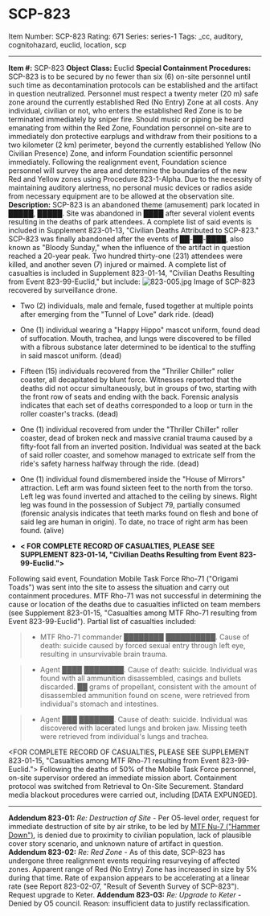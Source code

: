 # SCP-823
Item Number: SCP-823
Rating: 671
Series: series-1
Tags: _cc, auditory, cognitohazard, euclid, location, scp

---

**Item #:** SCP-823
**Object Class:** Euclid
**Special Containment Procedures:** SCP-823 is to be secured by no fewer than six (6) on-site personnel until such time as decontamination protocols can be established and the artifact in question neutralized. Personnel must respect a twenty meter (20 m) safe zone around the currently established Red (No Entry) Zone at all costs. Any individual, civilian or not, who enters the established Red Zone is to be terminated immediately by sniper fire.
Should music or piping be heard emanating from within the Red Zone, Foundation personnel on-site are to immediately don protective earplugs and withdraw from their positions to a two kilometer (2 km) perimeter, beyond the currently established Yellow (No Civilian Presence) Zone, and inform Foundation scientific personnel immediately. Following the realignment event, Foundation science personnel will survey the area and determine the boundaries of the new Red and Yellow zones using Procedure 823-1-Alpha.
Due to the necessity of maintaining auditory alertness, no personal music devices or radios aside from necessary equipment are to be allowed at the observation site.
**Description:** SCP-823 is an abandoned theme (amusement) park located in █████, █████. Site was abandoned in ████ after several violent events resulting in the deaths of park attendees. A complete list of said events is included in Supplement 823-01-13, "Civilian Deaths Attributed to SCP-823."
SCP-823 was finally abandoned after the events of ██-██-████, also known as "Bloody Sunday," when the influence of the artifact in question reached a 20-year peak. Two hundred thirty-one (231) attendees were killed, and another seven (7) injured or maimed. A complete list of casualties is included in Supplement 823-01-14, "Civilian Deaths Resulting from Event 823-99-Euclid," but include:
![823-005.jpg](https://scp-wiki.wdfiles.com/local--files/scp-823/823-005.jpg)
Image of SCP-823 recovered by surveillance drone.
  * Two (2) individuals, male and female, fused together at multiple points after emerging from the "Tunnel of Love" dark ride. (dead)

  * One (1) individual wearing a "Happy Hippo" mascot uniform, found dead of suffocation. Mouth, trachea, and lungs were discovered to be filled with a fibrous substance later determined to be identical to the stuffing in said mascot uniform. (dead)

  * Fifteen (15) individuals recovered from the "Thriller Chiller" roller coaster, all decapitated by blunt force. Witnesses reported that the deaths did not occur simultaneously, but in groups of two, starting with the front row of seats and ending with the back. Forensic analysis indicates that each set of deaths corresponded to a loop or turn in the roller coaster's tracks. (dead)

  * One (1) individual recovered from under the "Thriller Chiller" roller coaster, dead of broken neck and massive cranial trauma caused by a fifty-foot fall from an inverted position. Individual was seated at the back of said roller coaster, and somehow managed to extricate self from the ride's safety harness halfway through the ride. (dead)

  * One (1) individual found dismembered inside the "House of Mirrors" attraction. Left arm was found sixteen feet to the north from the torso. Left leg was found inverted and attached to the ceiling by sinews. Right leg was found in the possession of Subject 79, partially consumed (forensic analysis indicates that teeth marks found on flesh and bone of said leg are human in origin). To date, no trace of right arm has been found. (alive)

  * **< FOR COMPLETE RECORD OF CASUALTIES, PLEASE SEE SUPPLEMENT 823-01-14, "Civilian Deaths Resulting from Event 823-99-Euclid.">**

Following said event, Foundation Mobile Task Force Rho-71 ("Origami Toads") was sent into the site to assess the situation and carry out containment procedures. MTF Rho-71 was not successful in determining the cause or location of the deaths due to casualties inflicted on team members (see Supplement 823-01-15, "Casualties among MTF Rho-71 resulting from Event 823-99-Euclid"). Partial list of casualties included:
>   * MTF Rho-71 commander ████████ ██████████. Cause of death: suicide caused by forced sexual entry through left eye, resulting in unsurvivable brain trauma.
> 

>   * Agent ████ ████████. Cause of death: suicide. Individual was found with all ammunition disassembled, casings and bullets discarded. ██ grams of propellant, consistent with the amount of disassembled ammunition found on scene, were retrieved from individual's stomach and intestines.
> 

>   * Agent ███ ███████. Cause of death: suicide. Individual was discovered with lacerated lungs and broken jaw. Missing teeth were retrieved from individual's lungs and trachea.
> 

<FOR COMPLETE RECORD OF CASUALTIES, PLEASE SEE SUPPLEMENT 823-01-15, "Casualties among MTF Rho-71 resulting from Event 823-99-Euclid.">
Following the deaths of 50% of the Mobile Task Force personnel, on-site supervisor ordered an immediate mission abort. Containment protocol was switched from Retrieval to On-Site Securement. Standard media blackout procedures were carried out, including [DATA EXPUNGED].
* * *
**Addendum 823-01:** _Re: Destruction of Site_ \- Per O5-level order, request for immediate destruction of site by air strike, to be led by [MTF Nu-7 ("Hammer Down")](/task-forces#nu-7), is denied due to proximity to civilian population, lack of plausible cover story scenario, and unknown nature of artifact in question.
**Addendum 823-02:** _Re: Red Zone_ \- As of this date, SCP-823 has undergone three realignment events requiring resurveying of affected zones. Apparent range of Red (No Entry) Zone has increased in size by 5% during that time. Rate of expansion appears to be accelerating at a linear rate (see Report 823-02-07, "Result of Seventh Survey of SCP-823"). Request upgrade to Keter.
**Addendum 823-03:** _Re: Upgrade to Keter_ \- Denied by O5 council. Reason: insufficient data to justify reclassification.